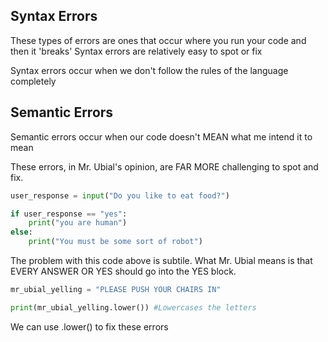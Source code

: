 
## Syntax Errors

These types of errors are ones that occur where you run your code and then it 'breaks'
Syntax errors are relatively easy to spot or fix

Syntax errors occur when we don't follow the rules of the language completely
## Semantic Errors

Semantic errors occur when our code doesn't MEAN what me intend it to mean

These errors, in Mr. Ubial's opinion, are FAR MORE challenging to spot and fix.

```Python
user_response = input("Do you like to eat food?")

if user_response == "yes":
	print("you are human")
else:
	print("You must be some sort of robot")
```

The problem with this code above is subtile. What Mr. Ubial means is that EVERY ANSWER OR YES should go into the YES block.

```python
mr_ubial_yelling = "PLEASE PUSH YOUR CHAIRS IN"

print(mr_ubial_yelling.lower()) #Lowercases the letters

```

We can use .lower() to fix these errors